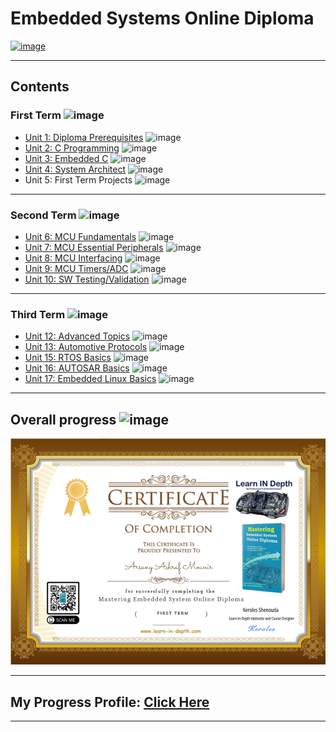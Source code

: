 # Embedded Systems Online Diploma

[![image](https://drive.google.com/uc?export=view&id=1Bcpl5OGMCVsqHlF52MFKXuOHNEaKHi92)](https://www.learn-in-depth.com/)


---

## Contents

### First Term ![image](https://progress-bar.dev/100/?title=Done)
- [Unit 1: Diploma Prerequisites](https://github.com/ArsanyMounir/EmbeddedSystem) ![image](https://progress-bar.dev/100/?title=No_Assignments&color=bababa)
- [Unit 2: C Programming](Unit_2_C_Programming) ![image](https://progress-bar.dev/100/)
- [Unit 3: Embedded C](Unit_3_Embedded_C) ![image](https://progress-bar.dev/100/)
- [Unit 4: System Architect](Unit_4_System_Architecture) ![image](https://progress-bar.dev/100/)
- Unit 5: First Term Projects ![image](https://progress-bar.dev/100/)

---
### Second Term ![image](https://progress-bar.dev/20/?title=Progress)

- [Unit 6: MCU Fundamentals](Unit_6_MCU_Fundamentals) ![image](https://progress-bar.dev/100/)
- [Unit 7: MCU Essential Peripherals](Unit_7_MCU_Essential_Peripherals) ![image](https://progress-bar.dev/50/)
- [Unit 8: MCU Interfacing](Unit_8_MCU_Interfacing) ![image](https://progress-bar.dev/0/)
- [Unit 9: MCU Timers/ADC](Unit_9_MCU_Timer_%26_ADC) ![image](https://progress-bar.dev/0/)
- [Unit 10: SW Testing/Validation](Unit_10_SW_Testing_Validation) ![image](https://progress-bar.dev/0/)


---

### Third Term ![image](https://progress-bar.dev/0/?title=Start_Soon&color=ff0000)

- [Unit 12: Advanced Topics](https://github.com/Mina-Karam/Master_Embedded_Systems) ![image](https://progress-bar.dev/0/)
- [Unit 13: Automotive Protocols](https://github.com/Mina-Karam/Master_Embedded_Systems) ![image](https://progress-bar.dev/0/)
- [Unit 15: RTOS Basics](https://github.com/Mina-Karam/Master_Embedded_Systems) ![image](https://progress-bar.dev/0/)
- [Unit 16: AUTOSAR Basics](https://github.com/Mina-Karam/Master_Embedded_Systems) ![image](https://progress-bar.dev/0/)
- [Unit 17: Embedded Linux Basics](https://github.com/Mina-Karam/Master_Embedded_Systems) ![image](https://progress-bar.dev/0/)

---

## Overall progress ![image](https://progress-bar.dev/1/?scale=3&title=Terms&suffix=&width=230&color=aa00ff)

[![image](https://github.com/ArsanyMounir/EmbeddedSystem/blob/master/Term1_Certificate.png)](https://www.learn-in-depth-store.com/certificate/arsanyashrafmounir%40gmail.com)

---

## My Progress Profile: [Click Here](https://www.learn-in-depth-store.com/certificate/arsanyashrafmounir%40gmail.com)

---
